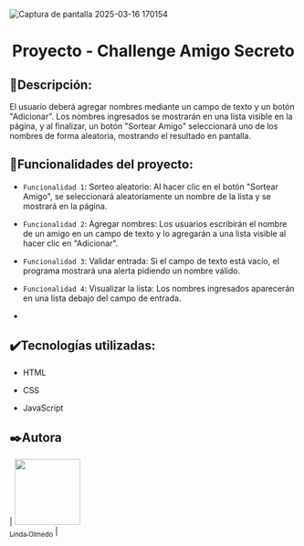 ![Captura de pantalla 2025-03-16 170154](https://github.com/user-attachments/assets/88c69712-c79e-4024-9d1f-df9b5a812312)


<h1 align="center"> Proyecto - Challenge Amigo Secreto </h1>

## :bookmark_tabs:Descripción:
El usuario deberá agregar nombres mediante un campo de texto y un botón "Adicionar". Los nombres ingresados se mostrarán en una lista visible en la página, y al finalizar, un botón "Sortear Amigo" seleccionará uno de los nombres de forma aleatoria, mostrando el resultado en pantalla.



## :hammer:Funcionalidades del proyecto:

- `Funcionalidad 1`: Sorteo aleatorio: Al hacer clic en el botón "Sortear Amigo", se seleccionará aleatoriamente un nombre de la lista y se mostrará en la página.

- `Funcionalidad 2`: Agregar nombres: Los usuarios escribirán el nombre de un amigo en un campo de texto y lo agregarán a una lista visible al hacer clic en "Adicionar".

- `Funcionalidad 3`: Validar entrada: Si el campo de texto está vacío, el programa mostrará una alerta pidiendo un nombre válido.

- `Funcionalidad 4`: Visualizar la lista: Los nombres ingresados aparecerán en una lista debajo del campo de entrada.
- 

## :heavy_check_mark:Tecnologías utilizadas:
- HTML 

- CSS

- JavaScript 

  
## :black_nib:Autora

| [<img src="(https://github.com/user-attachments/assets/23f9b74a-ce13-40b5-94fb-e2a3f8319b08)" 
     width=115><br><sub>Linda Olmedo</sub>](https://github.com/LindaOlmedo) |

